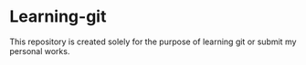 # Learning-git
This repository is created solely for the purpose of learning git or submit my personal works. 
